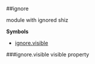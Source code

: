 <a name="module_ignore"></a>
##ignore

module with ignored shiz

  
**Symbols**  
  * [ignore.visible](#module_ignore.visible)

<a name="module_ignore.visible"></a>
###ignore.visible
visible property

  
